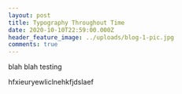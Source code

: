 ```yaml
---
layout: post
title: Typography Throughout Time
date: 2020-10-10T22:59:00.000Z
header_feature_image: ../uploads/blog-1-pic.jpg
comments: true
---
```

blah blah testing

hfxieuryewliclnehkfjdslaef